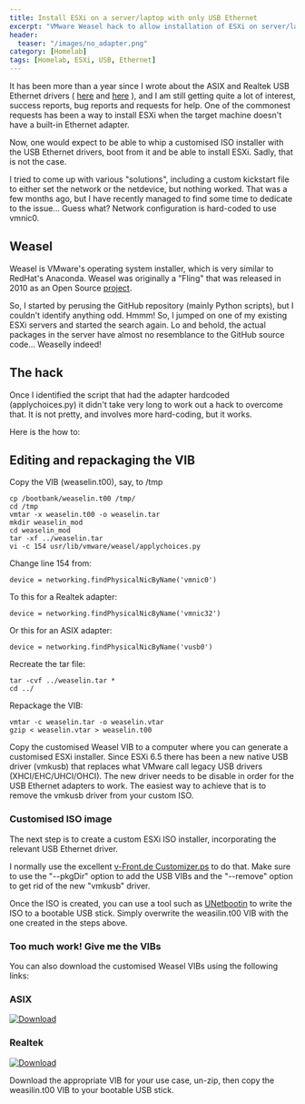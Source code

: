 ```yaml
---
title: Install ESXi on a server/laptop with only USB Ethernet
excerpt: "VMware Weasel hack to allow installation of ESXi on server/laptop with only a USB Ethernet adapter."
header:
  teaser: "/images/no_adapter.png"
category: [Homelab]
tags: [Homelab, ESXi, USB, Ethernet]
---
```


It has been more than a year since I wrote about the ASIX and Realtek USB Ethernet drivers ( [here](/homelab/Want-a-USB-Ethernet-driver-for-ESXi-You-can-have-two/) and [here](/homelab/USB-Ethernet-driver-for-ESXi-6.5/) ), and I am still getting quite a lot of interest, success reports, bug reports and requests for help. One of the commonest requests has been a way to install ESXi when the target machine doesn't have a built-in Ethernet adapter.

Now, one would expect to be able to whip a customised ISO installer with the USB Ethernet drivers, boot from it and be able to install ESXi. Sadly, that is not the case.

I tried to come up with various "solutions", including a custom kickstart file to either set the network or the netdevice, but nothing worked. That was a few months ago, but I have recently managed to find some time to dedicate to the issue... Guess what? Network configuration is hard-coded to use vmnic0.

## Weasel

Weasel is VMware's operating system installer, which is very similar to RedHat's Anaconda. Weasel was originally a "Fling" that was released in 2010 as an Open Source [project](https://github.com/vmware/weasel).

So, I started by perusing the GitHub repository (mainly Python scripts), but I couldn't identify anything odd. Hmmm! So, I jumped on one of my existing ESXi servers and started the search again. Lo and behold, the actual packages in the server have almost no resemblance to the GitHub source code... Weaselly indeed!

## The hack

Once I identified the script that had the adapter hardcoded (applychoices.py) it didn't take very long to work out a hack to overcome that. It is not pretty, and involves more hard-coding, but it works.

Here is the how to:

## Editing and repackaging the VIB

Copy the VIB (weaselin.t00), say, to /tmp

``` cp /bootbank/weaselin.t00 /tmp/ ```  
``` cd /tmp ```  
``` vmtar -x weaselin.t00 -o weaselin.tar ```  
``` mkdir weaselin_mod ```   
``` cd weaselin_mod ```  
``` tar -xf ../weaselin.tar ```  
``` vi -c 154 usr/lib/vmware/weasel/applychoices.py ```  
  
Change line 154 from:  
   
``` device = networking.findPhysicalNicByName('vmnic0') ```  
   
To this for a Realtek adapter:  
   
``` device = networking.findPhysicalNicByName('vmnic32') ```  
   
Or this for an ASIX adapter:  
   
``` device = networking.findPhysicalNicByName('vusb0') ```   

Recreate the tar file:  
   
``` tar -cvf ../weaselin.tar * ```   
``` cd ../ ```   

Repackage the VIB:  

``` vmtar -c weaselin.tar -o weaselin.vtar ```  
``` gzip < weaselin.vtar > weaselin.t00 ```   

Copy the customised Weasel VIB to a computer where you can generate a customised ESXi installer. Since ESXi 6.5 there has been a new native USB driver (vmkusb) that replaces what VMware call legacy USB drivers (XHCI/EHC/UHCI/OHCI). The new driver needs to be disable in order for the USB Ethernet adapters to work. The easiest way to achieve that is to remove the vmkusb driver from your custom ISO.

### Customised ISO image

The next step is to create a custom ESXi ISO installer, incorporating the relevant USB Ethernet driver. 

I normally use the excellent [v-Front.de Customizer.ps](https://www.v-front.de/p/esxi-customizer-ps.html) to do that. Make sure to use the "--pkgDir" option to add the USB VIBs and the "--remove" option to get rid of the new "vmkusb" driver.

Once the ISO is created, you can use a tool such as [UNetbootin](https://unetbootin.github.io) to write the ISO to a bootable USB stick. Simply overwrite the weasilin.t00 VIB with the one created in the steps above. 

### Too much work! Give me the VIBs

You can also download the customised Weasel VIBs using the following links:

### ASIX

[ ![Download](https://api.bintray.com/packages/gomesjj/VIBs/ASIX_weaselin.t00.zip/images/download.svg) ](https://bintray.com/gomesjj/VIBs/ASIX_weaselin.t00.zip/_latestVersion)

### Realtek

[ ![Download](https://api.bintray.com/packages/gomesjj/VIBs/RTL_weaselin.t00.zip/images/download.svg) ](https://bintray.com/gomesjj/VIBs/RTL_weaselin.t00.zip/_latestVersion)


Download the appropriate VIB for your use case, un-zip, then copy the weasilin.t00 VIB to your bootable USB stick.
